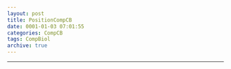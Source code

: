 ```yaml
---
layout: post
title: PositionCompCB
date: 0001-01-03 07:01:55
categories: CompCB
tags: CompBiol
archive: true
---
```



------
